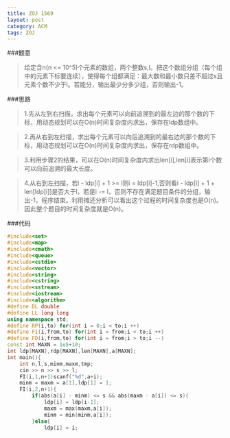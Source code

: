 ```yaml
---
title: ZOJ 1569
layout: post
category: ACM
tags: ZOJ
---
```




###题意
>给定含n(n <= 10^5)个元素的数组，两个整数s,l。把这个数组分组（每个组中的元素下标要连续），使得每个组都满足：最大数和最小数只差不超过s且元素个数不少于l。若能分，输出最少分多少组，否则输出-1。



###思路
>1.先从左到右扫描，求出每个元素可以向前追溯到的最左边的那个数的下标，用动态规划可以在O(n)时间复杂度内求出，保存在ldp数组中。

>2.再从右到左扫描，求出每个元素可以向后追溯到的最右边的那个数的下标，用动态规划可以在O(n)时间复杂度内求出，保存在rdp数组中。

>3.利用步骤2的结果，可以在O(n)时间复杂度内求出len[i],len[i]表示第i个数可以向前追溯的最大长度。

>4.从右到左扫描，若i - ldp[i] + 1 >= l则i = ldp[i]-1,否则看i - ldp[i] + 1 + len[ldp[i]]是否大于l，若是i -= l，否则不存在满足题目条件的分组，输出-1，程序结束。利用摊还分析可以看出这个过程的时间复杂度也是O(n)。因此整个题目的时间复杂度就是O(n)。


###代码

```cpp
#include<set>
#include<map>
#include<cmath>
#include<queue>
#include<cstdio>
#include<vector>
#include<string>
#include<cstring>
#include<sstream>
#include<iostream>
#include<algorithm>
#define DL double
#define LL long long
using namespace std;
#define RP(i,to) for(int i = 0;i < to;i ++)
#define FI(i,from,to) for(int i = from;i < to;i ++)
#define FD(i,from,to) for(int i = from;i > to;i --)
const int MAXN = 1e5+10;
int ldp[MAXN],rdp[MAXN],len[MAXN],a[MAXN];
int main(){
    int n,l,s,minm,maxm,tmp;
    cin >> n >> s >> l;
    FI(i,1,n+1)scanf("%d",a+i);
    minm = maxm = a[1],ldp[1] = 1;
    FI(i,2,n+1){
        if(abs(a[i] - minm) <= s && abs(maxm - a[i]) <= s){
            ldp[i] = ldp[i-1];
            maxm = max(maxm,a[i]);
            minm = min(minm,a[i]);
        }else{
            ldp[i] = i;

